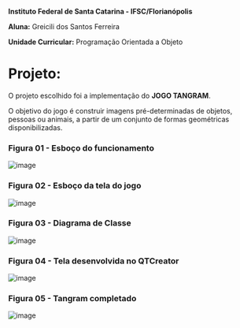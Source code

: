 **Instituto Federal de Santa Catarina - IFSC/Florianópolis**

**Aluna:** Greicili dos Santos Ferreira

**Unidade Curricular:** Programação Orientada a Objeto

# Projeto:
O projeto escolhido foi a implementação do **JOGO TANGRAM**. 

O objetivo do jogo é construir imagens pré-determinadas de objetos, pessoas ou animais, a partir de um conjunto de formas geométricas disponibilizadas.

### Figura 01 - Esboço do funcionamento
![image](https://github.com/Greicili/Tangram/assets/81031562/b0ac107a-d96d-4683-a72e-5c87225934a2)

### Figura 02 - Esboço da tela do jogo
![image](https://github.com/Greicili/Tangram/assets/81031562/070f18c0-b7a6-4cd5-b19f-b005e8dbf4a7)

### Figura 03 - Diagrama de Classe
![image](https://github.com/Greicili/Tangram/assets/81031562/0ac2e485-f560-4768-8d6c-d4d489fcdc21)

### Figura 04 - Tela desenvolvida no QTCreator
![image](https://github.com/Greicili/Tangram/assets/81031562/63d814cd-0902-482e-ae76-605609f47508)

### Figura 05 - Tangram completado
![image](https://github.com/Greicili/Tangram/assets/81031562/43cbe11d-e84c-4420-ba07-8769bcc43ef5)








